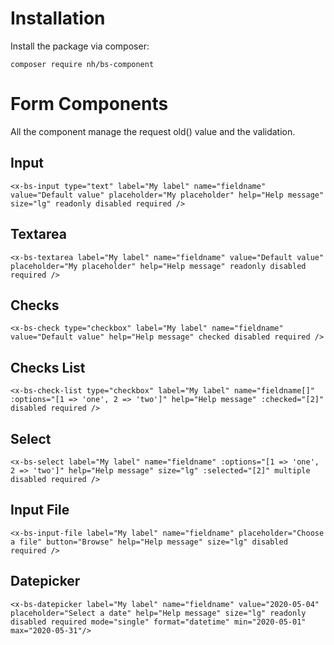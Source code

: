 # Installation

Install the package via composer:

```
composer require nh/bs-component
```

# Form Components

All the component manage the request old() value and the validation.

## Input

```
<x-bs-input type="text" label="My label" name="fieldname" value="Default value" placeholder="My placeholder" help="Help message" size="lg" readonly disabled required />
```

## Textarea

```
<x-bs-textarea label="My label" name="fieldname" value="Default value" placeholder="My placeholder" help="Help message" readonly disabled required />
```

## Checks

```
<x-bs-check type="checkbox" label="My label" name="fieldname" value="Default value" help="Help message" checked disabled required />
```

## Checks List

```
<x-bs-check-list type="checkbox" label="My label" name="fieldname[]" :options="[1 => 'one', 2 => 'two']" help="Help message" :checked="[2]" disabled required />
```

## Select

```
<x-bs-select label="My label" name="fieldname" :options="[1 => 'one', 2 => 'two']" help="Help message" size="lg" :selected="[2]" multiple disabled required />
```

## Input File

```
<x-bs-input-file label="My label" name="fieldname" placeholder="Choose a file" button="Browse" help="Help message" size="lg" disabled required />
```

## Datepicker

```
<x-bs-datepicker label="My label" name="fieldname" value="2020-05-04" placeholder="Select a date" help="Help message" size="lg" readonly disabled required mode="single" format="datetime" min="2020-05-01" max="2020-05-31"/>
```
